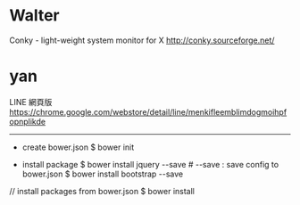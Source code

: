 # Walter

Conky - light-weight system monitor for X
<http://conky.sourceforge.net/>  

# yan

LINE 網頁版
<https://chrome.google.com/webstore/detail/line/menkifleemblimdogmoihpfopnplikde>  

--------

* create bower.json
$ bower init  

* install package
$ bower install jquery --save  # --save : save config to bower.json
$ bower install bootstrap --save 

// install packages from bower.json 
$ bower install